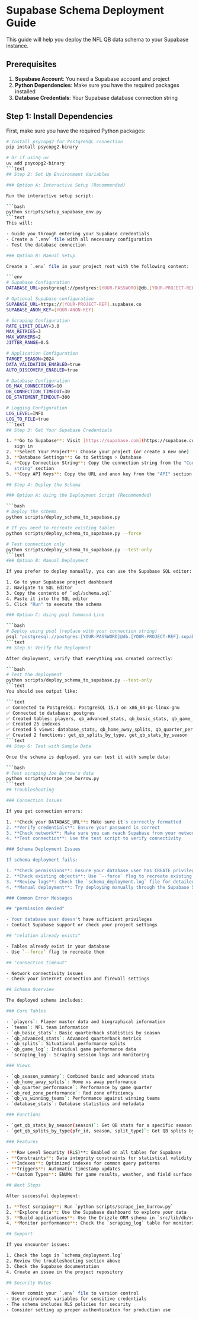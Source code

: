 # Supabase Schema Deployment Guide

This guide will help you deploy the NFL QB data schema to your Supabase
instance.

## Prerequisites

1. **Supabase Account**: You need a Supabase account and project
2. **Python Dependencies**: Make sure you have the required packages installed
3. **Database Credentials**: Your Supabase database connection string

## Step 1: Install Dependencies

First, make sure you have the required Python packages:

````bash
# Install psycopg2 for PostgreSQL connection
pip install psycopg2-binary

# Or if using uv
uv add psycopg2-binary
```text
## Step 2: Set Up Environment Variables

### Option A: Interactive Setup (Recommended)

Run the interactive setup script:

```bash
python scripts/setup_supabase_env.py
```text
This will:

- Guide you through entering your Supabase credentials
- Create a `.env` file with all necessary configuration
- Test the database connection

### Option B: Manual Setup

Create a `.env` file in your project root with the following content:

```env
# Supabase Configuration
DATABASE_URL=postgresql://postgres:[YOUR-PASSWORD]@db.[YOUR-PROJECT-REF].supabase.co:5432/postgres

# Optional Supabase configuration
SUPABASE_URL=https://[YOUR-PROJECT-REF].supabase.co
SUPABASE_ANON_KEY=[YOUR-ANON-KEY]

# Scraping Configuration
RATE_LIMIT_DELAY=3.0
MAX_RETRIES=3
MAX_WORKERS=2
JITTER_RANGE=0.5

# Application Configuration
TARGET_SEASON=2024
DATA_VALIDATION_ENABLED=true
AUTO_DISCOVERY_ENABLED=true

# Database Configuration
DB_MAX_CONNECTIONS=10
DB_CONNECTION_TIMEOUT=30
DB_STATEMENT_TIMEOUT=300

# Logging Configuration
LOG_LEVEL=INFO
LOG_TO_FILE=true
```text
## Step 3: Get Your Supabase Credentials

1. **Go to Supabase**: Visit [https://supabase.com](https://supabase.com) and
   sign in
2. **Select Your Project**: Choose your project (or create a new one)
3. **Database Settings**: Go to Settings > Database
4. **Copy Connection String**: Copy the connection string from the "Connection
   string" section
5. **Copy API Keys**: Copy the URL and anon key from the "API" section

## Step 4: Deploy the Schema

### Option A: Using the Deployment Script (Recommended)

```bash
# Deploy the schema
python scripts/deploy_schema_to_supabase.py

# If you need to recreate existing tables
python scripts/deploy_schema_to_supabase.py --force

# Test connection only
python scripts/deploy_schema_to_supabase.py --test-only
```text
### Option B: Manual Deployment

If you prefer to deploy manually, you can use the Supabase SQL editor:

1. Go to your Supabase project dashboard
2. Navigate to SQL Editor
3. Copy the contents of `sql/schema.sql`
4. Paste it into the SQL editor
5. Click "Run" to execute the schema

### Option C: Using psql Command Line

```bash
# Deploy using psql (replace with your connection string)
psql "postgresql://postgres:[YOUR-PASSWORD]@db.[YOUR-PROJECT-REF].supabase.co:5432/postgres" -f sql/schema.sql
```text
## Step 5: Verify the Deployment

After deployment, verify that everything was created correctly:

```bash
# Test the deployment
python scripts/deploy_schema_to_supabase.py --test-only
```text
You should see output like:

```text
✅ Connected to PostgreSQL: PostgreSQL 15.1 on x86_64-pc-linux-gnu
✅ Connected to database: postgres
✅ Created tables: players, qb_advanced_stats, qb_basic_stats, qb_game_log, qb_splits, scraping_log, teams
✅ Created 25 indexes
✅ Created 5 views: database_stats, qb_home_away_splits, qb_quarter_performance, qb_red_zone_performance, qb_season_summary, qb_vs_winning_teams
✅ Created 2 functions: get_qb_splits_by_type, get_qb_stats_by_season
```text
## Step 6: Test with Sample Data

Once the schema is deployed, you can test it with sample data:

```bash
# Test scraping Joe Burrow's data
python scripts/scrape_joe_burrow.py
```text
## Troubleshooting

### Connection Issues

If you get connection errors:

1. **Check your DATABASE_URL**: Make sure it's correctly formatted
2. **Verify credentials**: Ensure your password is correct
3. **Check network**: Make sure you can reach Supabase from your network
4. **Test connection**: Use the test script to verify connectivity

### Schema Deployment Issues

If schema deployment fails:

1. **Check permissions**: Ensure your database user has CREATE privileges
2. **Check existing objects**: Use `--force` flag to recreate existing tables
3. **Review logs**: Check the `schema_deployment.log` file for detailed errors
4. **Manual deployment**: Try deploying manually through the Supabase SQL editor

### Common Error Messages

## "permission denied"

- Your database user doesn't have sufficient privileges
- Contact Supabase support or check your project settings

## "relation already exists"

- Tables already exist in your database
- Use `--force` flag to recreate them

## "connection timeout"

- Network connectivity issues
- Check your internet connection and firewall settings

## Schema Overview

The deployed schema includes:

### Core Tables

- `players`: Player master data and biographical information
- `teams`: NFL team information
- `qb_basic_stats`: Basic quarterback statistics by season
- `qb_advanced_stats`: Advanced quarterback metrics
- `qb_splits`: Situational performance splits
- `qb_game_log`: Individual game performance data
- `scraping_log`: Scraping session logs and monitoring

### Views

- `qb_season_summary`: Combined basic and advanced stats
- `qb_home_away_splits`: Home vs away performance
- `qb_quarter_performance`: Performance by game quarter
- `qb_red_zone_performance`: Red zone efficiency
- `qb_vs_winning_teams`: Performance against winning teams
- `database_stats`: Database statistics and metadata

### Functions

- `get_qb_stats_by_season(season)`: Get QB stats for a specific season
- `get_qb_splits_by_type(pfr_id, season, split_type)`: Get QB splits by type

### Features

- **Row Level Security (RLS)**: Enabled on all tables for Supabase
- **Constraints**: Data integrity constraints for statistical validity
- **Indexes**: Optimized indexes for common query patterns
- **Triggers**: Automatic timestamp updates
- **Custom Types**: ENUMs for game results, weather, and field surface

## Next Steps

After successful deployment:

1. **Test scraping**: Run `python scripts/scrape_joe_burrow.py`
2. **Explore data**: Use the Supabase dashboard to explore your data
3. **Build applications**: Use the Drizzle ORM schema in `src/lib/db/schema.ts`
4. **Monitor performance**: Check the `scraping_log` table for monitoring data

## Support

If you encounter issues:

1. Check the logs in `schema_deployment.log`
2. Review the troubleshooting section above
3. Check the Supabase documentation
4. Create an issue in the project repository

## Security Notes

- Never commit your `.env` file to version control
- Use environment variables for sensitive credentials
- The schema includes RLS policies for security
- Consider setting up proper authentication for production use
````
